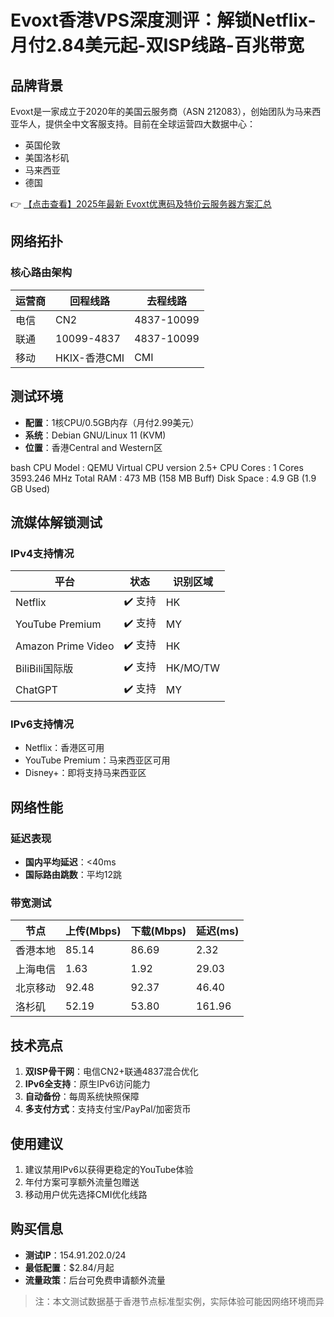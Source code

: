 # Evoxt香港VPS深度测评：解锁Netflix-月付2.84美元起-双ISP线路-百兆带宽

## 品牌背景
Evoxt是一家成立于2020年的美国云服务商（ASN 212083），创始团队为马来西亚华人，提供全中文客服支持。目前在全球运营四大数据中心：
- 英国伦敦
- 美国洛杉矶
- 马来西亚
- 德国

👉 [【点击查看】2025年最新 Evoxt优惠码及特价云服务器方案汇总](https://bit.ly/evoxt)

## 网络拓扑
### 核心路由架构
| 运营商 | 回程线路          | 去程线路          |
|--------|-------------------|-------------------|
| 电信   | CN2               | 4837-10099        |
| 联通   | 10099-4837        | 4837-10099        |
| 移动   | HKIX-香港CMI      | CMI               |

## 测试环境
- **配置**：1核CPU/0.5GB内存（月付2.99美元）
- **系统**：Debian GNU/Linux 11 (KVM)
- **位置**：香港Central and Western区

bash
CPU Model    : QEMU Virtual CPU version 2.5+
CPU Cores    : 1 Cores 3593.246 MHz
Total RAM    : 473 MB (158 MB Buff)
Disk Space   : 4.9 GB (1.9 GB Used)

## 流媒体解锁测试
### IPv4支持情况
| 平台                | 状态       | 识别区域 |
|---------------------|------------|----------|
| Netflix             | ✔️ 支持    | HK       |
| YouTube Premium     | ✔️ 支持    | MY       |
| Amazon Prime Video  | ✔️ 支持    | HK       |
| BiliBili国际版      | ✔️ 支持    | HK/MO/TW |
| ChatGPT             | ✔️ 支持    | MY       |

### IPv6支持情况
- Netflix：香港区可用
- YouTube Premium：马来西亚区可用
- Disney+：即将支持马来西亚区

## 网络性能
### 延迟表现
- **国内平均延迟**：<40ms
- **国际路由跳数**：平均12跳

### 带宽测试
| 节点          | 上传(Mbps) | 下载(Mbps) | 延迟(ms) |
|---------------|------------|------------|----------|
| 香港本地      | 85.14      | 86.69      | 2.32     |
| 上海电信      | 1.63       | 1.92       | 29.03    |
| 北京移动      | 92.48      | 92.37      | 46.40    |
| 洛杉矶        | 52.19      | 53.80      | 161.96   |

## 技术亮点
1. **双ISP骨干网**：电信CN2+联通4837混合优化
2. **IPv6全支持**：原生IPv6访问能力
3. **自动备份**：每周系统快照保障
4. **多支付方式**：支持支付宝/PayPal/加密货币

## 使用建议
1. 建议禁用IPv6以获得更稳定的YouTube体验
2. 年付方案可享额外流量包赠送
3. 移动用户优先选择CMI优化线路

## 购买信息
- **测试IP**：154.91.202.0/24
- **最低配置**：$2.84/月起
- **流量政策**：后台可免费申请额外流量

> 注：本文测试数据基于香港节点标准型实例，实际体验可能因网络环境而异